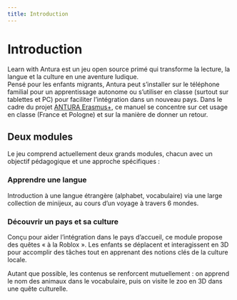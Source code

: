 ```yaml
---
title: Introduction
---
```


# Introduction
Learn with Antura est un jeu open source primé qui transforme la lecture, la langue et la culture en une aventure ludique.  
Pensé pour les enfants migrants, Antura peut s’installer sur le téléphone familial pour un apprentissage autonome ou s’utiliser en classe (surtout sur tablettes et PC) pour faciliter l’intégration dans un nouveau pays. Dans le cadre du projet [ANTURA Erasmus+](../about/erasmus/index.md), ce manuel se concentre sur cet usage en classe (France et Pologne) et sur la manière de donner un retour.

## Deux modules
Le jeu comprend actuellement deux grands modules, chacun avec un objectif pédagogique et une approche spécifiques :

### Apprendre une langue
Introduction à une langue étrangère (alphabet, vocabulaire) via une large collection de minijeux, au cours d’un voyage à travers 6 mondes.

### Découvrir un pays et sa culture
Conçu pour aider l’intégration dans le pays d’accueil, ce module propose des quêtes « à la Roblox ». Les enfants se déplacent et interagissent en 3D pour accomplir des tâches tout en apprenant des notions clés de la culture locale.

Autant que possible, les contenus se renforcent mutuellement : on apprend le nom des animaux dans le vocabulaire, puis on visite le zoo en 3D dans une quête culturelle.



